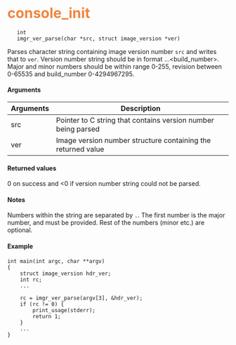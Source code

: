 ## <font color="#F2853F" style="font-size:24pt"> console_init </font>

```no-highlight
   int
   imgr_ver_parse(char *src, struct image_version *ver)
```

  Parses character string containing image version number `src` and writes that to `ver`. Version number string should be in format <major>.<minor>.<revision>.<build_number>. Major and minor numbers should be within range 0-255, revision between 0-65535 and build_number 0-4294967295.
  

#### Arguments

| Arguments | Description |
|-----------|-------------|
| src | Pointer to C string that contains version number being parsed |
| ver | Image version number structure containing the returned value |

#### Returned values

0 on success and <0 if version number string could not be parsed.

#### Notes

Numbers within the string are separated by `.`. The first   number is the major number, and must be provided. Rest of the numbers (minor etc.) are optional.

#### Example

```no-highlight
int main(int argc, char **argv)
{
    struct image_version hdr_ver;
    int rc;
    ...
    
    rc = imgr_ver_parse(argv[3], &hdr_ver);
    if (rc != 0) {
        print_usage(stderr);
        return 1;
    }
    ...
}
```


